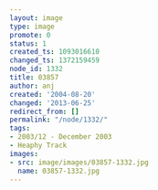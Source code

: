 ```yaml
---
layout: image
type: image
promote: 0
status: 1
created_ts: 1093016610
changed_ts: 1372159459
node_id: 1332
title: 03857
author: anj
created: '2004-08-20'
changed: '2013-06-25'
redirect_from: []
permalink: "/node/1332/"
tags:
- 2003/12 - December 2003
- Heaphy Track
images:
- src: image/images/03857-1332.jpg
  name: 03857-1332.jpg
---
```


